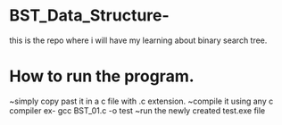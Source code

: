 # BST_Data_Structure-
this is the repo where i will have my learning about binary search tree.

# How to run the program.
 ~simply copy past it in a c file with .c extension.
 ~compile it using any c compiler ex- gcc BST_01.c -o test 
 ~run the newly created test.exe file 
